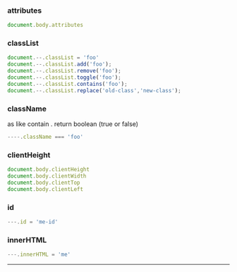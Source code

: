### attributes

```js
document.body.attributes
```

### classList

```js
document.--.classList = 'foo'
document.--.classList.add('foo');
document.--.classList.remove('foo');
document.--.classList.toggle('foo');
document.--.classList.contains('foo');
document.--.classList.replace('old-class','new-class');
```
### className

as like contain . return boolean (true or false)

```js
----.className === 'foo'
```

### clientHeight

```js
document.body.clientHeight
document.body.clientWidth
document.body.clientTop
document.body.clientLeft
```

### id

```js
---.id = 'me-id'
```

### innerHTML

```js
---.innerHTML = 'me'
```



---
